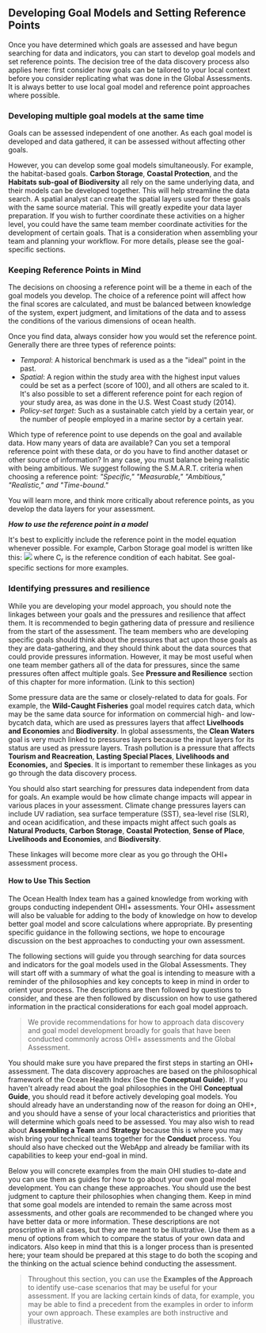 ## Developing Goal Models and Setting Reference Points

Once you have determined which goals are assessed and have begun searching for data and indicators, you can start to develop goal models and set reference points. The decision tree of the data discovery process also applies here: first consider how goals can be tailored to your local context before you consider replicating what was done in the Global Assessments. It is always better to use local goal model and reference point approaches where possible.

### Developing multiple goal models at the same time

Goals can be assessed independent of one another. As each goal model is developed and data gathered, it can be assessed without affecting other goals.

 However, you can develop some goal models simultaneously. For example, the habitat-based goals. **Carbon Storage**, **Coastal Protection**, and the **Habitats sub-goal of Biodiversity** all rely on the same underlying data, and their models can be developed together. This will help streamline the data search. A spatial analyst can create the spatial layers used for these goals with the same source material. This will greatly expedite your data layer preparation. If you wish to further coordinate these activities on a higher level, you could have the same team member coordinate activities for the development of certain goals. That is a consideration when assembling your team and planning your workflow. For more details, please see the goal-specific sections.

<!---OMAR: TIP: If you look at `functions.R`, you will see that the reason this one data layer, `Hab_extent`, is used in multiple places in the software, meaning that once you have that data you can use it in several goal models. In the Global Assessment, `Hab_extent` is called upon in **Natural Products**, **Wild-Caught Fisheries**, **Carbon Storage**, and **Coastal Protection**.
![Note that Habitat Extent appears in several goal model functions. ](https://docs.google.com/drawings/d/1HtrwjFi1Lod6B687nNTUPqK-MTAr9uwShooHUIu3Le4/pub?w=790&h=258)--->

### Keeping Reference Points in Mind

The decisions on choosing a reference point will be a theme in each of the goal models you develop. The choice of a reference point will affect how the final scores are calculated, and must be balanced between knowledge of the system, expert judgment, and limitations of the data and to assess the conditions of the various dimensions of ocean health.

Once you find data, always consider how you would set the reference point. Generally there are three types of reference points:
+ _Temporal_: A historical benchmark is used as a the "ideal" point in the past.
+ _Spatial_: A region within the study area with the highest input values could be set as a perfect (score of 100), and all others are scaled to it. It's also possible to set a different reference point for each region of your study area, as was done in the U.S. West Coast study (2014).
+ _Policy-set target_: Such as a sustainable catch yield by a certain year, or the number of people employed in a marine sector by a certain year.

Which type of reference point to use depends on the goal and available data. How many years of data are available? Can you set a temporal reference point with these data, or do you have to find another dataset or other source of information? In any case, you must balance being realistic with being ambitious. We suggest following the S.M.A.R.T. criteria when choosing a reference point: _"Specific," "Measurable," "Ambitious," "Realistic," and "Time-bound."_

You will learn more, and think more critically about reference points, as you develop the data layers for your assessment.

**_How to use the reference point in a model_**

 It's best to explicitly include the reference point in the model equation whenever possible. For example, Carbon Storage goal model is written like this:
![](http://i.imgur.com/JN58oqB.png)
where C<sub>r</sub> is the reference condition of each habitat. See goal-specific sections for more examples.

### Identifying pressures and resilience

While you are developing your model approach, you should note the linkages between your goals and the pressures and resilience that affect them. It is recommended to begin gathering data of pressure and resilience from the start of the assessment. The team members who are developing specific goals should think about the pressures that act upon those goals as they are data-gathering, and they should think about the data sources that could provide pressures information. However, it may be most useful when one team member gathers all of the data for pressures, since the same pressures often affect multiple goals. See **Pressure and Resilience** section of this chapter for more information. (Link to this section)

<!-- Ning: maybe we can move this detailed information to the pressure/resilience section.  -->
Some pressure data are the same or closely-related to data for goals. For example, the **Wild-Caught Fisheries** goal model requires catch data, which may be the same data source for information on commercial high- and low-bycatch data, which are used as pressures layers that affect **Livelhoods and Economies** and **Biodiversity**. In global assessments, the **Clean Waters** goal is very much linked to pressures layers because the input layers for its status are used as pressure layers. Trash pollution is a pressure that affects **Tourism and Reacreation**, **Lasting Special Places**, **Livelihoods and Economies,** and **Species**. It is important to remember these linkages as you go through the data discovery process.

You should also start searching for pressures data independent from data for goals. An example would be how climate change impacts will appear in various places in your assessment. Climate change pressures layers can include UV radiation, sea surface temperature (SST), sea-level rise (SLR), and ocean acidification, and these impacts might affect such goals as **Natural Products**, **Carbon Storage**, **Coastal Protection**, **Sense of Place**, **Livelihoods and Economies**, and **Biodiversity**.

These linkages will become more clear as you go through the OHI+ assessment process.

<!-- Ning: What about Resilience? It's trickier to gather resilience data, but it's good to start thinking about resilience from the beginning.

I saw the tempnotes_b_reslilience. I can edit it and move some information over if you think it's good.

Also there are theoretical questions about resilience, but it is a discussion for another day. Does resilience mean measures to keep things the way it is (eg. grants for AO fishermen to keep fishing), or ways to help people adapt and change (eg. grants for AO fishermen to start aquaculture)?  -->




<!---
#### Goals with Components

JSL text cut from the developing multiple goals section is pasted below. Here we could develop the ideas about when to have a sub-goal like FIS and MAR and when to have components like habitat types in HAB, etc. I can think about how to word this.

Several goals will combine the type of data you find across categories: these include in particular the **Natural Products**, **Livelihoods and Economies**, and habitat-based goals. The existence of the data itself will drive a lot of these decisions, but here are some guidelines to help determine if data are appropriate philosophically for your goal models:

* Do the data represent something truly ocean-based, and natural (i.e. not man-made)?
* How would the reference point be calculated?
* Do data cover the appropriate spatial scales?
* Do data cover the appropriate temporal scales?
--->

#### How to Use This Section

The Ocean Health Index team has a gained knowledge from working with groups conducting independent OHI+ assessments. Your OHI+ assessment will also be valuable for adding to the body of knowledge on how to develop better goal model and score calculations where appropriate. By presenting specific guidance in the following sections, we hope to encourage discussion on the best approaches to conducting your own assessment.

The following sections will guide you through searching for data sources and indicators for the goal models used in the Global Assessments. They will start off with a summary of what the goal is intending to measure with a reminder of the philosophies and  key concepts to keep in mind in order to orient your process.  The descriptions are then followed by questions to consider, and these are then followed by discussion on how to use gathered information in the practical considerations for each goal model approach.

>We provide recommendations for how to approach data discovery and goal model development broadly for goals that have been conducted commonly across OHI+ assessments and the Global Assessment.

You should make sure you have prepared the first steps in starting an OHI+ assessment. The data discovery approaches are based on the philosophical framework of the Ocean Health Index (See the **Conceptual Guide**). If you haven't already read about the goal philosophies in the OHI **Conceptual Guide**, you should read it before actively developing goal models. You should already have an understanding now of the reason for doing an OHI+, and you should have a sense of your local characteristics and priorities that will determine which goals need to be assessed. You may also wish to read about **Assembling a Team** and **Strategy** because this is where you may wish bring your technical teams together for the **Conduct** process. You should also have checked out the WebApp and already be familiar with its capabilities to keep your end-goal in mind.

Below you will concrete examples from the main OHI studies to-date and you can use them as guides for how to go about your own goal model development. You can change these approaches. You should use the best judgment to capture their philosophies when changing them. Keep in mind that some goal models are intended to remain the same across most assessments, and other goals are recommended to be changed where you have better data or more  information. These descriptions are not proscriptive in all cases, but they are meant to be illustrative. Use them as a menu of options from which to compare the status of your own data and indicators. Also keep in mind that this is a longer process than is presented here; your team should be prepared at this stage to do both the scoping and the thinking on the actual science behind conducting the assessment.

>Throughout this section, you can use the **Examples of the Approach** to identify use-case scenarios that may be useful for your assessment. If you are lacking certain kinds of data, for example, you may be able to find a precedent from the examples in order to inform your own approach. These examples are both instructive and illustrative.
